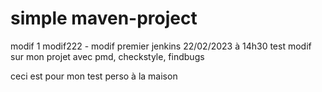 # simple maven-project

modif 1
modif222 -
modif premier jenkins 22/02/2023 à 14h30 test
modif sur mon projet avec pmd, checkstyle, findbugs

ceci est pour mon test perso à la maison

